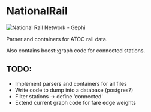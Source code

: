 NationalRail
============

![National Rail Network - Gephi](http://i.imgur.com/r81btqs.png)

Parser and containers for ATOC rail data.

Also contains boost::graph code for connected stations.

TODO:
----
* Implement parsers and containers for all files
* Write code to dump into a database (postgres?)
* Filter stations -> define 'connected'
* Extend current graph code for fare edge weights